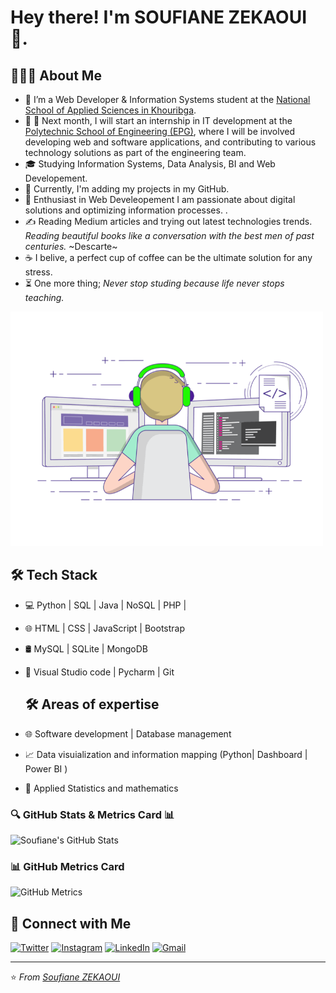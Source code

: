 # Hey there! I'm SOUFIANE ZEKAOUI 👋.
## 👨🏻‍💻 About Me

- 🔭   I’m a Web Developer & Information Systems student at the [National School of Applied Sciences in Khouribga](http://ensak.usms.ac.ma/ensak/).
- 🤔   📅 Next month, I will start an internship in IT development at the [Polytechnic School of Engineering (EPG)](https://epg.ma/), where I will be involved                  developing web and software applications, and contributing to various technology solutions as part of the engineering team.
- 🎓   Studying Information Systems, Data Analysis, BI and Web Developement.
- 💼   Currently, I'm adding my projects in my GitHub.
- 🤖   Enthusiast in Web Develeopement I am passionate about digital solutions and optimizing information processes. .
- ✍️   Reading Medium articles and trying out latest technologies trends.
        *Reading beautiful books like a conversation with the best men of past centuries.* ~Descarte~        
- ☕   I belive, a perfect cup of coffee can be the ultimate solution for any stress.
- ⏳    One more thing; *Never stop studing because life never stops teaching.*

<img src="gif3.gif" width="500" alt="Coding illustration" />


## 🛠 Tech Stack

- 💻   Python | SQL | Java | NoSQL | PHP | 
- 🌐   HTML | CSS | JavaScript | Bootstrap
- 🛢    MySQL | SQLite | MongoDB
- 🔧   Visual Studio code | Pycharm | Git


  ## 🛠 Areas of expertise

- 🌐   Software development | Database management 
- 📈   Data visuialization and information mapping (Python| Dashboard | Power BI  )
- 🎰   Applied Statistics and mathematics

### 🔍 GitHub Stats & Metrics Card 📊
![Soufiane's GitHub Stats](https://github-readme-stats.vercel.app/api?username=soufianezekaoui&show_icons=true&theme=radical)

### 📊 GitHub Metrics Card

<img src="https://github-profile-summary-cards.vercel.app/api/cards/profile-details?username=soufianezekaoui&theme=monokai" alt="GitHub Metrics" />


## 🤝 Connect with Me

[![Twitter](https://img.shields.io/badge/-Twitter-1DA1F2?logo=twitter&logoColor=white&style=for-the-badge)]()
[![Instagram](https://img.shields.io/badge/-Instagram-E4405F?logo=instagram&logoColor=white&style=for-the-badge)](https://www.instagram.com/soufianezekaoui?igsh=MWI0eHV0MDJqdHU4eA==)
[![LinkedIn](https://img.shields.io/badge/-LinkedIn-0077B5?logo=linkedin&logoColor=white&style=for-the-badge)](https://www.linkedin.com/in/soufiane-zekaoui-445b1b352/)
[![Gmail](https://img.shields.io/badge/-Gmail-D14836?logo=gmail&logoColor=white&style=for-the-badge)](mailto:soufiane.zekaoui@gmail.com)

---

⭐ *From [Soufiane ZEKAOUI](https://github.com/soufianezekaoui)*
